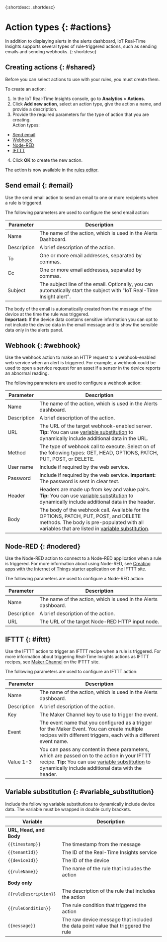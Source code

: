 {:shortdesc: .shortdesc}

# Action types {: #actions}

In addition to displaying alerts in the alerts dashboard, IoT Real-Time Insights supports several types of rule-triggered actions, such as sending emails and sending webhooks.
{: shortdesc}

## Creating actions {: #shared}
Before you can select actions to use with your rules, you must create them.

To create an action:
1. In the IoT Real-Time Insights console, go to **Analytics > Actions**.
2. Click **Add new action**, select an action type, give the action a name, and provide a description.
3. Provide the required parameters for the type of action that you are creating.  
Action types:  
 - [Send email](#email "Send email")
 - [Webhook](#webhook "Webhook")
 - [Node-RED](#nodered "Node-RED")
 - [IFTTT](#IFTTT "IFTTT")
4. Click **OK** to create the new action.

The action is now available in the [rules editor](rules.html#rules "Rules editor").



## Send email {: #email}
Use the send email action to send an email to one or more recipients when a rule is triggered.

The following parameters are used to configure the send email action:

Parameter | Description
---|---
Name | The name of the action, which is used in the Alerts Dashboard.
Description | A brief description of the action.
To | One or more email addresses, separated by commas.
Cc | One or more email addresses, separated by commas.
Subject | The subject line of the email. Optionally, you can automatically start the subject with "IoT Real-Time Insight alert".

The body of the email is automatically created from the message of the device at the time the rule was triggered.  
**Important:** If the device data contains sensitive information you can opt to not include the device data in the email message and to show the sensible data only in the alerts panel.


## Webhook {: #webhook}
Use the webhook action to make an HTTP request to a webhook-enabled web service when an alert is triggered. For example, a webhook could be used to open a service request for an asset if a sensor in the device reports an abnormal reading.

The following parameters are used to configure a webhook action:

Parameter | Description
---|---
Name | The name of the action, which is used in the Alerts dashboard.
Description | A brief description of the action.
URL | The URL of the target webhook-enabled server. **Tip:** You can use [variable substitution](#variable_substitution) to dynamically include additional data in the URL.
Method | The type of webhook call to execute. Select on of the following types: GET, HEAD, OPTIONS, PATCH, PUT, POST, or DELETE.
User name | Include if required by the web service.
Password | Include if required by the web service. **Important:** The password is sent in clear text.
Header | Headers are made up from key and value pairs. **Tip:** You can use [variable substitution](#variable_substitution) to dynamically include additional data in the header.
Body | The body of the webhook call.  Available for the OPTIONS, PATCH, PUT, POST, and DELETE methods. The body is pre-populated with all variables that are listed in [variable substitution](#variable_substitution).


## Node-RED {: #nodered}
Use the Node-RED action to connect to a Node-RED application when a rule is triggered. For more information about using Node-RED, see [Creating apps with the Internet of Things starter application](https://www.ng.bluemix.net/docs/starters/IoT/iot500.html#iot500) on the IFTTT site.

The following parameters are used to configure a Node-RED action:

Parameter | Description
---|---
Name | The name of the action, which is used in the Alerts dashboard.
Description | A brief description of the action.
URL | The URL of the target Node-RED HTTP input node.

## IFTTT {: #ifttt}
Use the IFTTT action to trigger an IFTTT recipe when a rule is triggered. For more information about triggering Real-Time Insights actions as IFTTT recipes, see [Maker Channel](https://ifttt.com/maker) on the IFTTT site.

The following parameters are used to configure an IFTTT action:

Parameter | Description
---|---
Name | The name of the action, which is used in the Alerts dashboard.
Description | A brief description of the action.
Key | The Maker Channel key to use to trigger the event.
Event | The event name that you configured as a trigger for the Maker Event. You can create multiple recipes with different triggers, each with a different event name.
Value 1-3 | You can pass any content in these parameters, which are passed on to the action in your IFTTT recipe. **Tip:** You can use [variable substitution](#variable_substitution) to dynamically include additional data with the header.

## Variable substitution {: #variable_substitution}
Include the following variable substitutions to dynamically include device data. The variable must be wrapped in double curly brackets.

Variable | Description
---|---
**URL, Head, and Body** |
`{{timestamp}}` | The timestamp from the message
`{{tenantId}}` | The ID of the Real-Time Insights service
`{{deviceId}}` | The ID of the device
`{{ruleName}}` | The name of the rule that includes the action
**Body only** |
`{{ruleDescription}}`| The description of the rule that includes the action
`{{ruleCondition}}` | The rule condition that triggered the action
`{{message}}` | The raw device message that included the data point value that triggered the rule

